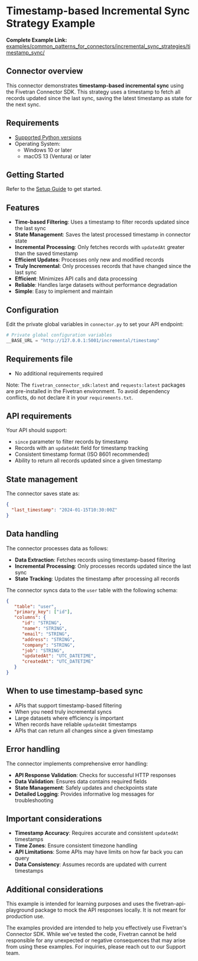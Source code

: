 # Timestamp-based Incremental Sync Strategy Example

**Complete Example Link:** [examples/common_patterns_for_connectors/incremental_sync_strategies/timestamp_sync/](https://github.com/fivetran/fivetran_connector_sdk/tree/main/examples/common_patterns_for_connectors/incremental_sync_strategies/timestamp_sync/)

## Connector overview

This connector demonstrates **timestamp-based incremental sync** using the Fivetran Connector SDK. This strategy uses a timestamp to fetch all records updated since the last sync, saving the latest timestamp as state for the next sync.

## Requirements

* [Supported Python versions](https://github.com/fivetran/fivetran_connector_sdk/blob/main/README.md#requirements)   
* Operating System:  
  * Windows 10 or later  
  * macOS 13 (Ventura) or later

## Getting Started

Refer to the [Setup Guide](https://fivetran.com/docs/connectors/connector-sdk/setup-guide) to get started.

## Features

- **Time-based Filtering**: Uses a timestamp to filter records updated since the last sync
- **State Management**: Saves the latest processed timestamp in connector state
- **Incremental Processing**: Only fetches records with `updatedAt` greater than the saved timestamp
- **Efficient Updates**: Processes only new and modified records
- **Truly Incremental**: Only processes records that have changed since the last sync
- **Efficient**: Minimizes API calls and data processing
- **Reliable**: Handles large datasets without performance degradation
- **Simple**: Easy to implement and maintain

## Configuration

Edit the private global variables in `connector.py` to set your API endpoint:

```python
# Private global configuration variables
__BASE_URL = "http://127.0.0.1:5001/incremental/timestamp"
```

## Requirements file

* No additional requirements required

Note: The `fivetran_connector_sdk:latest` and `requests:latest` packages are pre-installed in the Fivetran environment. To avoid dependency conflicts, do not declare it in your `requirements.txt`.

## API requirements

Your API should support:
- `since` parameter to filter records by timestamp
- Records with an `updatedAt` field for timestamp tracking
- Consistent timestamp format (ISO 8601 recommended)
- Ability to return all records updated since a given timestamp

## State management

The connector saves state as:
```json
{
  "last_timestamp": "2024-01-15T10:30:00Z"
}
```

## Data handling

The connector processes data as follows:
- **Data Extraction**: Fetches records using timestamp-based filtering
- **Incremental Processing**: Only processes records updated since the last sync
- **State Tracking**: Updates the timestamp after processing all records

The connector syncs data to the `user` table with the following schema:

```json
{
   "table": "user",
   "primary_key": ["id"],
   "columns": {
      "id": "STRING",
      "name": "STRING",
      "email": "STRING",
      "address": "STRING",
      "company": "STRING",
      "job": "STRING",
      "updatedAt": "UTC_DATETIME",
      "createdAt": "UTC_DATETIME"
   }
}
```

## When to use timestamp-based sync

- APIs that support timestamp-based filtering
- When you need truly incremental syncs
- Large datasets where efficiency is important
- When records have reliable `updatedAt` timestamps
- APIs that can return all changes since a given timestamp

## Error handling

The connector implements comprehensive error handling:
- **API Response Validation**: Checks for successful HTTP responses
- **Data Validation**: Ensures data contains required fields
- **State Management**: Safely updates and checkpoints state
- **Detailed Logging**: Provides informative log messages for troubleshooting

## Important considerations

- **Timestamp Accuracy**: Requires accurate and consistent `updatedAt` timestamps
- **Time Zones**: Ensure consistent timezone handling
- **API Limitations**: Some APIs may have limits on how far back you can query
- **Data Consistency**: Assumes records are updated with current timestamps

## Additional considerations

This example is intended for learning purposes and uses the fivetran-api-playground package to mock the API responses locally. It is not meant for production use.

The examples provided are intended to help you effectively use Fivetran's Connector SDK. While we've tested the code, Fivetran cannot be held responsible for any unexpected or negative consequences that may arise from using these examples. For inquiries, please reach out to our Support team. 